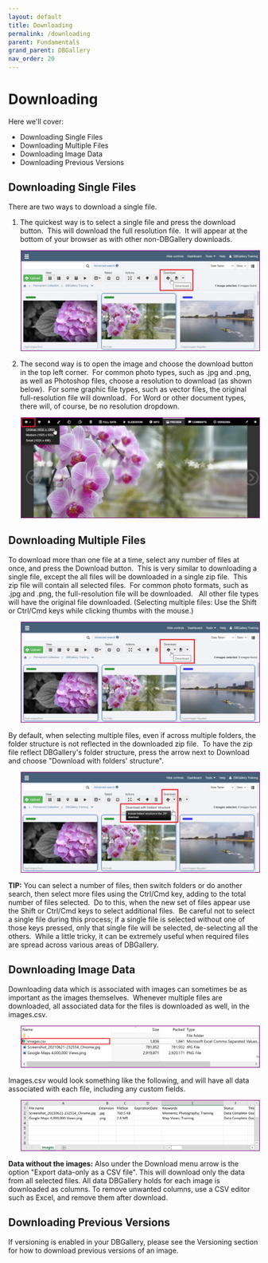 ```yaml
---
layout: default
title: Downloading
permalink: /downloading
parent: Fundamentals
grand_parent: DBGallery
nav_order: 20
---
```


# Downloading

Here we'll cover:
- Downloading Single Files
- Downloading Multiple Files
- Downloading Image Data
- Downloading Previous Versions

## Downloading Single Files
There are two ways to download a single file.

1) The quickest way is to select a single file and press the download button.  This will download the full resolution file.  It will appear at the bottom of your browser as with other non-DBGallery downloads.

<p style="margin-left: 5%;"><img style="border: 1px solid purple;" src="/assets/Download-Single-Gallery.jpg" alt="Download Single File - Gallery"/></p>


2) The second way is to open the image and choose the download button in the top left corner.  For common photo types, such as .jpg and .png, as well as Photoshop files, choose a resolution to download (as shown below).  For some graphic file types, such as vector files, the original full-resolution file will download.  For Word or other document types, there will, of course, be no resolution dropdown.

<p style="margin-left: 5%;"><img style="border: 1px solid purple;" src="/assets/Download-Single-Preview.jpg" alt="Download Single File - Preview"/></p>

## Downloading Multiple Files
To download more than one file at a time, select any number of files at once, and press the Download button.  This is very similar to downloading a single file, except the all files will be downloaded in a single zip file.  This zip file will contain all selected files.  For common photo formats, such as .jpg and .png, the full-resolution file will be downloaded.   All other file types will have the original file downloaded.  (Selecting multiple files: Use the Shift or Ctrl/Cmd keys while clicking thumbs with the mouse.)

<p style="margin-left: 5%;"><img style="border: 1px solid purple;" src="/assets/Download-Multiple-Gallery.png" alt="Download Multiple Files - Gallery"/></p>

By default, when selecting multiple files, even if across multiple folders, the folder structure is not reflected in the downloaded zip file.  To have the zip file reflect DBGallery's folder structure, press the arrow next to Download and choose "Download with folders' structure".  

<p style="margin-left: 5%;"><img style="border: 1px solid purple;" src="/assets/Download-Multiple-PreserveStructure.png" alt="Download Multiple Files - Preserve Folder Structure"/></p>

**TIP:** You can select a number of files, then switch folders or do another search, then select more files using the Ctrl/Cmd key, adding to the total number of files selected.  Do to this, when the new set of files appear use the Shift or Ctrl/Cmd keys to select additional files.  Be careful not to select a single file during this process; if a single file is selected without one of those keys pressed, only that single file will be selected, de-selecting all the others.  While a little tricky, it can be extremely useful when required files are spread across various areas of DBGallery. 


## Downloading Image Data
Downloading data which is associated with images can sometimes be as important as the images themselves.  Whenever multiple files are downloaded, all associated data for the files is downloaded as well, in the images.csv.

<p style="margin-left: 5%;"><img style="border: 1px solid purple;" src="/assets/Download-zip-sample.png" alt="Download Multiple Files - Zip Sample"/></p>

Images.csv would look something like the following, and will have all data associated with each file, including any custom fields.

<p style="margin-left: 5%;"><img style="border: 1px solid purple;" src="/assets/Download-csv-sample.png" alt="Download Multiple Files - CSV Sample"/></p>

**Data without the images:** Also under the Download menu arrow is the option "Export data-only as a CSV file".  This will download only the data from all selected files.  All data DBGallery holds for each image is downloaded as columns.  To remove unwanted columns, use a CSV editor such as Excel, and remove them after download.  

## Downloading Previous Versions
If versioning is enabled in your DBGallery, please see the Versioning section for how to download previous versions of an image.